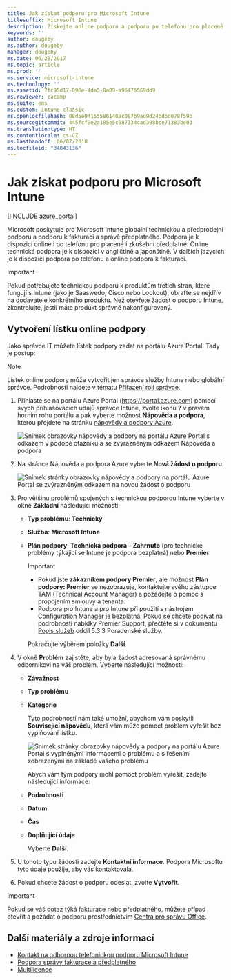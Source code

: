 ```yaml
---
title: Jak získat podporu pro Microsoft Intune
titlesuffix: Microsoft Intune
description: Získejte online podporu a podporu po telefonu pro placené i zkušební předplatné Microsoft Intune.
keywords: ''
author: dougeby
ms.author: dougeby
manager: dougeby
ms.date: 06/28/2017
ms.topic: article
ms.prod: ''
ms.service: microsoft-intune
ms.technology: ''
ms.assetid: 7fc95d17-098e-4da5-8a09-a96476569dd9
ms.reviewer: cacamp
ms.suite: ems
ms.custom: intune-classic
ms.openlocfilehash: 08d5e94155586140ac087b9ad9d24bdbd078f59b
ms.sourcegitcommit: 445fcf9e2a185e5c987334cad398bce71383be03
ms.translationtype: HT
ms.contentlocale: cs-CZ
ms.lasthandoff: 06/07/2018
ms.locfileid: "34843136"
---
```

# <a name="how-to-get-support-for-microsoft-intune"></a>Jak získat podporu pro Microsoft Intune

[!INCLUDE [azure_portal](./includes/note-for-both-portals.md)]

Microsoft poskytuje pro Microsoft Intune globální technickou a předprodejní podporu a podporu k fakturaci a správě předplatného. Podpora je k dispozici online i po telefonu pro placené i zkušební předplatné. Online technická podpora je k dispozici v angličtině a japonštině. V dalších jazycích je k dispozici podpora po telefonu a online podpora k fakturaci.

>[!IMPORTANT]
> Pokud potřebujete technickou podporu k produktům třetích stran, které fungují s Intune (jako je Saaswedo, Cisco nebo Lookout), obraťte se nejdřív na dodavatele konkrétního produktu. Než otevřete žádost o podporu Intune, zkontrolujte, jestli máte produkt správně nakonfigurovaný.

## <a name="create-an-online-support-ticket"></a>Vytvoření lístku online podpory

Jako správce IT můžete lístek podpory zadat na portálu Azure Portal. Tady je postup:
>[!NOTE]
>Lístek online podpory může vytvořit jen správce služby Intune nebo globální správce. Podrobnosti najdete v tématu [Přiřazení rolí správce](https://docs.microsoft.com/azure/active-directory/active-directory-assign-admin-roles-azure-portal).
1. Přihlaste se na portálu Azure Portal (<https://portal.azure.com>) pomocí svých přihlašovacích údajů správce Intune, zvolte ikonu <strong>?</strong> v pravém horním rohu portálu a pak vyberte možnost <strong>Nápověda a podpora</strong>, kterou přejdete na stránku [nápovědy a podpory Azure](https://ms.portal.azure.com/#blade/Microsoft_Azure_Support/HelpAndSupportBlade/overview).

    ![Snímek obrazovky nápovědy a podpory na portálu Azure Portal s odkazem v podobě otazníku a se zvýrazněným odkazem Nápověda a podpora](./media/azure-get-support.png)

2. Na stránce Nápověda a podpora Azure vyberte **Nová žádost o podporu**.

    ![Snímek stránky obrazovky nápovědy a podpory na portálu Azure Portal se zvýrazněným odkazem na novou žádost o podporu](./media/azure-support-ticket-link.png)

3. Pro většinu problémů spojených s technickou podporou Intune vyberte v okně **Základní** následující možnosti:
   - **Typ problému**: **Technický**
   - **Služba**: **Microsoft Intune**
   - **Plán podpory**: **Technická podpora – Zahrnuto** (pro technické problémy týkající se Intune je podpora bezplatná) nebo **Premier**
    
     >[!IMPORTANT]
     >- Pokud jste **zákazníkem podpory Premier**, ale možnost **Plán podpory: Premier** se nezobrazuje, kontaktujte svého zástupce TAM (Technical Account Manager) a požádejte o pomoc s propojením smlouvy a tenanta.
     >- Podpora pro Intune a pro Intune při použití s nástrojem Configuration Manager je bezplatná. Pokud se chcete podívat na podrobnosti nabídky Premier Support, přečtěte si v dokumentu [Popis služeb](https://enterprise.microsoft.com/en-us/services/services-list/) oddíl 5.3.3 Poradenské služby.

     Pokračujte výběrem položky **Další**.

4. V okně **Problém** zajistěte, aby byla žádost adresovaná správnému odborníkovi na váš problém. Vyberte následující možnosti:

   - **Závažnost**
   - **Typ problému**
   - **Kategorie**

     Tyto podrobnosti nám také umožní, abychom vám poskytli **Související nápovědu**, která vám může pomoct problém vyřešit bez vyplňování lístku.

     ![Snímek stránky obrazovky nápovědy a podpory na portálu Azure Portal s vyplněnými informacemi o problému a s řešeními zobrazenými na základě vašeho problému](./media/support-need-solutions.png)

     Abych vám tým podpory mohl pomoct problém vyřešit, zadejte následující informace:
    
   - **Podrobnosti**
   - **Datum**
   - **Čas**
   - **Doplňující údaje**

     Vyberte **Další**.

5. U tohoto typu žádosti zadejte **Kontaktní informace**. Podpora Microsoftu tyto údaje použije, aby vás kontaktovala.
6. Pokud chcete žádost o podporu odeslat, zvolte **Vytvořit**.

>[!IMPORTANT]
>Pokud se váš dotaz týká fakturace nebo předplatného, můžete případ otevřít a požádat o podporu prostřednictvím [Centra pro správu Office](https://portal.office.com/Support/SupportEntry.aspx).

## <a name="additional-resources"></a>Další materiály a zdroje informací
- [Kontakt na odbornou telefonickou podporu Microsoft Intune](phone-support-contact.md)
- [Podpora správy fakturace a předplatného](https://support.office.com/article/Contact-Office-365-for-business-support-Admin-Help-32a17ca7-6fa0-4870-8a8d-e25ba4ccfd4b)
- [Multilicence](http://go.microsoft.com/fwlink/p/?LinkID=282015)

